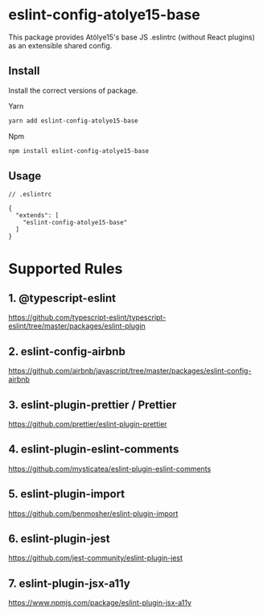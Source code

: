 # eslint-config-atolye15-base

This package provides Atölye15's base JS .eslintrc (without React plugins) as an extensible shared config.

## Install

Install the correct versions of package.

Yarn

```bash
yarn add eslint-config-atolye15-base
```

Npm

```bash
npm install eslint-config-atolye15-base
```

## Usage

```
// .eslintrc

{
  "extends": [
    "eslint-config-atolye15-base"
  ]
}

```

# Supported Rules

## 1. @typescript-eslint

https://github.com/typescript-eslint/typescript-eslint/tree/master/packages/eslint-plugin

## 2. eslint-config-airbnb

https://github.com/airbnb/javascript/tree/master/packages/eslint-config-airbnb

## 3. eslint-plugin-prettier / Prettier

https://github.com/prettier/eslint-plugin-prettier

## 4. eslint-plugin-eslint-comments

https://github.com/mysticatea/eslint-plugin-eslint-comments

## 5. eslint-plugin-import

https://github.com/benmosher/eslint-plugin-import

## 6. eslint-plugin-jest

https://github.com/jest-community/eslint-plugin-jest

## 7. eslint-plugin-jsx-a11y

https://www.npmjs.com/package/eslint-plugin-jsx-a11y

